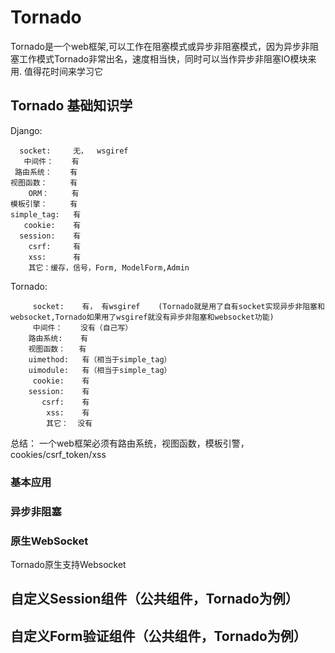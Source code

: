 # Tornado
Tornado是一个web框架,可以工作在阻塞模式或异步非阻塞模式，因为异步非阻塞工作模式Tornado非常出名，速度相当快，同时可以当作异步非阻塞IO模块来用.
值得花时间来学习它

## Tornado 基础知识学

Django:
```
  socket:     无，  wsgiref
   中间件：    有
 路由系统：    有
视图函数：     有
    ORM：     有
模板引擎：     有
simple_tag:   有
   cookie:    有  
  session:    有
    csrf:     有
    xss:      有
    其它：缓存，信号，Form, ModelForm,Admin
```    
 Tornado:
```
     socket:    有， 有wsgiref    (Tornado就是用了自有socket实现异步非阻塞和websocket,Tornado如果用了wsgiref就没有异步非阻塞和websocket功能)
     中间件：    没有（自己写）
    路由系统:    有
    视图函数：   有
    uimethod:   有（相当于simple_tag）
    uimodule:   有（相当于simple_tag）
     cookie:    有  
    session:    有
       csrf:    有
        xss:    有
        其它：  没有
```

总结： 一个web框架必须有路由系统，视图函数，模板引警，cookies/csrf_token/xss

### 基本应用




### 异步非阻塞



### 原生WebSocket
Tornado原生支持Websocket


## 自定义Session组件（公共组件，Tornado为例）


## 自定义Form验证组件（公共组件，Tornado为例）



